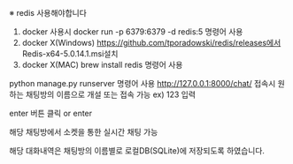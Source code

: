 ※ redis 사용해야합니다
1) docker 사용시 docker run -p 6379:6379 -d redis:5 명령어 사용
2) docker X(Windows) https://github.com/tporadowski/redis/releases에서 Redis-x64-5.0.14.1.msi설치
3) docker X(MAC) brew install redis 명령어 사용

python manage.py runserver 명령어 사용
http://127.0.0.1:8000/chat/ 접속시
원하는 채팅방의 이름으로 개설 또는 접속 가능
ex) 123 입력

enter 버튼 클릭 or enter

해당 채팅방에서 소켓을 통한 실시간 채팅 가능

해당 대화내역은 채팅방의 이름별로 로컬DB(SQLite)에 저장되도록 하였습니다.

